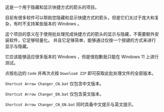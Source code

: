 这是一个用于隐藏和显示快捷方式的箭头的项目。

目前有很多软件可以帮助您隐藏和显示快捷方式的箭头，但是它们太过于庞大和复杂，有时不支持某些版本的 Windows 。

这个项目的意义在于使用批处理完成快捷方式的箭头的显示与隐藏，不需要额外安装软件，它足够轻量化。
并且它足够简单，能够通过仅按一个按键的方式来进行显示与隐藏。

它应该能够适应很多版本的 Windows ，但是很抱歉我只能在 Windows 11 上进行测试。

点按右边的 `Code` 并再次点按 `Download ZIP` 即可获取此批处理文件的全部版本。

`Shortcut Arrow Changer_CN.bat` 仅包含中文版本。

`Shortcut Arrow Changer_EN.bat` 仅包含英文版本。

`Shortcut Arrow Changer_CN_EN.bat` 同时具备中文提示与英文提示。
